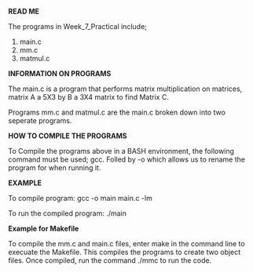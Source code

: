 **READ ME**

The programs in Week_7_Practical include;
1. main.c
2. mm.c
3. matmul.c


**INFORMATION ON PROGRAMS**

The main.c is a program that performs matrix multiplication on matrices, matrix A a 5X3 by B a 3X4 matrix to find Matrix C.

Programs mm.c and matmul.c are the main.c broken down into two seperate programs.

**HOW TO COMPILE THE PROGRAMS**


To Compile the programs above in a BASH environment, the following command must be used; gcc. Folled by -o which allows us to rename the program for when running it.

**EXAMPLE**

To compile program:
gcc -o main main.c -lm

To run the compiled program:
./main

**Example for Makefile**

To compile the mm.c and main.c files, enter make in the command line to execuate the Makefile.
This compiles the programs to create two object files.
Once compiled, run the command ./mmc to run the code.






